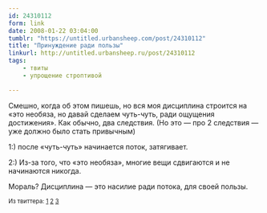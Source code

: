 ```yaml
---
id: 24310112
form: link
date: 2008-01-22 03:04:00
tumblr: "https://untitled.urbansheep.com/post/24310112"
title: "Принуждение ради пользы"
linkurl: http://untitled.urbansheep.ru/post/24310112
tags:
    - твиты
    - упрощение строптивой

---
```

<p>Смешно, когда об этом пишешь, но вся моя дисциплина строится на «это необяза, но давай сделаем чуть-чуть, ради ощущения достижения». Как обычно, два следствия. (Но это — про 2 следствия — уже должно было стать привычным)</p>

<p>1:) после «чуть-чуть» начинается поток, затягивает.</p>

<p>2:) Из-за того, что «это необяза», многие вещи сдвигаются и не начинаются никогда.</p>

<p>Мораль? Дисциплина — это насилие ради потока, для своей пользы.</p>

<p><small>Из твиттера: <a href="http://twitter.com/urbansheep/statuses/625085352">1</a> <a href="http://twitter.com/urbansheep/statuses/625096792">2</a> <a href="http://twitter.com/urbansheep/statuses/625113612">3</a></small></p>
